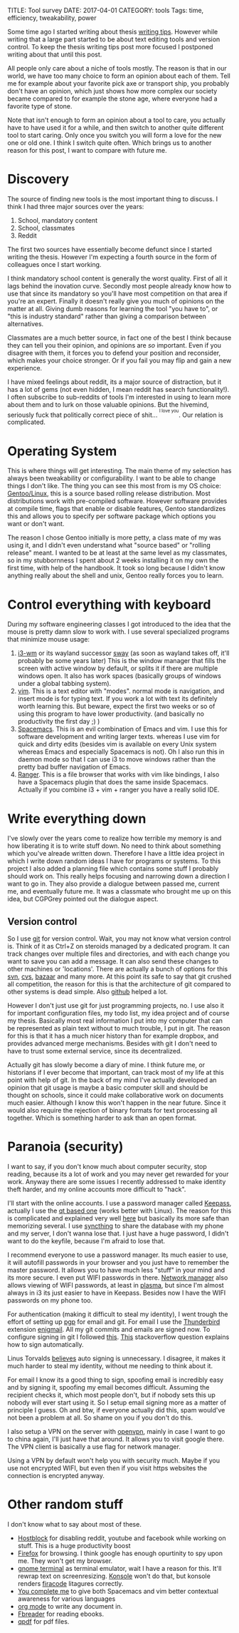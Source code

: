 TITLE: Tool survey
DATE: 2017-04-01
CATEGORY: tools
Tags: time, efficiency, tweakability, power

Some time ago I started writing about thesis [writing tips](thesis-writing-tips).
However while writing that a large part started to be about text editing tools
and version control.
To keep the thesis writing tips post more focused I postponed writing about
that until this post.

All people only care about a niche of tools mostly.
The reason is that in our world, we have too many choice to form an opinion about each
of them.
Tell me for example about your favorite pick axe or transport ship,
you probably don't have an opinion,
which just shows how more complex our society became compared to for example the
stone age,
where everyone had a favorite type of stone.

Note that isn't enough to form an opinion about a tool to care,
you actually have to have used it for a while,
and then switch to another quite different tool to start caring.
Only once you switch you will form a love for the new one or old one.
I think I switch quite often.
Which brings us to another reason for this post,
I want to compare with future me.

# Discovery
The source of finding new tools is the most important thing to discuss.
I think I had three major sources over the years:

1. School, mandatory content
2. School, classmates
3. Reddit

The first two sources have essentially become defunct since I started writing
the thesis. However I'm expecting a fourth source in the form of colleagues
once I start working.

I think mandatory school  content is generally the worst quality.
First of all it lags behind the inovation curve.
Secondly most people already know how to use that since its mandatory so you'll
have most competition on that area if you're an expert.
Finally it doesn't really give you much of opinions on the matter at all.
Giving dumb reasons for learning the tool "you have to",
or "this is industry standard" rather than giving a comparison between
alternatives.

Classmates are a much better source, in fact one of the best I think because
they can tell you their opinion, and opinions are *so* important.
Even if you disagree with them, it forces you to defend your position
and reconsider, which makes your choice stronger.
Or if you fail you may flip and gain a new experience.

I have mixed feelings about reddit, its a major source of distraction,
but it has a lot of gems (not even hidden, I mean reddit has search functionality!).
I often subscribe to sub-reddits of tools I'm interested in using to learn more
about them and to lurk on those valuable opinions.
But the hivemind, seriously fuck that politically correct piece of shit...
<sup><sup>I love you</sup></sup>.
Our relation is complicated.

# Operating System
This is where things will get interesting.
The main theme of my selection has always been tweakability or configurability.
I want to be able to change things I don't like.
The thing you can see this most from is my OS choice:
[Gentoo/Linux](https://gentoo.org/),
this is a source based rolling release distribution.
Most distributions work with pre-compiled software.
However software provides at compile time, flags that enable or disable
features,
Gentoo standardizes this and allows you to specify per software package
which options you want or don't want.

The reason I chose Gentoo initially is more petty, a class mate of my was using
it, and I didn't even understand what "source based" or "rolling release" meant.
I wanted to be at least at the same level as my classmates,
so in my stubbornness I spent about 2 weeks installing it on my own the first
time, with help of the handbook.
It took so long because I didn't know anything really about the shell and unix,
Gentoo really forces you to learn.

# Control everything with keyboard
During my software engineering classes I got introduced to the idea that the
mouse is pretty damn slow to work with.
I use several specialized programs that minimize mouse usage:

1. [i3-wm](https://i3wm.org/) or its wayland successor [sway](http://swaywm.org/)
   (as soon as wayland takes off, it'll probably be some years later)
   This is the window manager that fills the screen with active window by
   default, or splits it if there are multiple windows open.
   It also has work spaces (basically groups of windows under a global tabbing
   system).
2. [vim](http://www.vim.org/). This is a text editor with "modes".
   normal mode is navigation, and insert mode is for typing text.
   If you work a lot with text its definitely worth learning this.
   But beware, expect the first two weeks or so of using this program to
   have lower productivity. (and basically no productivity the first day ;) )
3. [Spacemacs](http://spacemacs.org/). This is an evil combination of Emacs and
   vim. I use this for software development and writing larger texts.
   whereas I use vim for quick and dirty edits (besides vim is available on
   every Unix system whereas Emacs and especially Spacemacs is not).
   Oh I also run this in daemon mode so that I can use i3 to move windows rather
   than the pretty bad buffer navigation of Emacs.
4. [Ranger](https://github.com/ranger/ranger). This is a file browser that works
    with vim like bindings, I also have a Spacemacs plugin that does the same
    inside Spacemacs.
    Actually if you combine i3 + vim + ranger you have a really solid IDE.

# Write everything down
I've slowly over the years come to realize how terrible my memory is and 
how liberating it is to write stuff down.
No need to think about something which you've alreade written down.
Therefore I have a little idea project in which I write down random ideas
I have for programs or systems.
To this project I also added a planning file which contains some stuff I
probably should work on.
This really helps focusing and narrowing down a direction I want to go in.
They also provide a dialogue between passed me, current me, and eventually
future me.
It was a classmate who brought me up on this idea, but CGPGrey pointed out
the dialogue aspect.

## Version control
So I use [git](https://git-scm.com/) for version control.
Wait, you may not know what version control is.
Think of it as Ctrl+Z on steroids managed by a dedicated program.
It can track changes over multiple files and directories, and with each
change you want to save you can add a message.
It can also send these changes to other machines or 'locations'.
There are actually a bunch of options for this
[svn](https://subversion.apache.org/),
[cvs](http://www.nongnu.org/cvs/),
[bazaar](http://bazaar.canonical.com/en/) and many more.
At this point its safe to say that git crushed all competition,
the reason for this is that the architecture of git compared to other systems
is dead simple.
Also [github](https://github.com/) helped a lot.

However I don't just use git for just  programming projects, no.
I use also it for important configuration files, my todo list, my idea project
and of course my thesis.
Basically most real information I put into my computer that can be represented
as plain text without to much trouble, I put in git.
The reason for this is that it has a much nicer history than for example dropbox,
and provides advanced merge mechanisms.
Besides with git I don't need to have to trust some external service,
since its decentralized.

Actually git has slowly become a diary of mine.
I think future me, or historians if I ever become that important,
can track most of my life at this point with help of git.
In the back of my mind I've actually developed an opinion that git usage
is maybe a basic computer skill and should be thought on schools,
since it could make collaborative work on documents much easier. 
Although I know this won't happen in the near future.
Since it would also require the rejection of binary formats for text processing
all together. Which is something harder to ask than an open format.

# Paranoia (security)
I want to say, if you don't know much about computer security, stop reading,
because its a lot of work and you may never get rewarded for your work.
Anyway there are some issues I recently addressed to make identity theft harder,
and my online accounts more difficult to "hack".

I'll start with the online accounts.
I use a password manager called [Keepass](http://keepass.info/),
actually I use the [qt based one](https://keepassxc.org)
(works better with Linux).
The reason for this is complicated and explained very well
[here](https://www.youtube.com/watch?v=3NjQ9b3pgIg)
but basically its more safe than memorizing several.
I use [syncthing](https://syncthing.net/) to share the database with my phone
and my server, I don't wanna lose that.
I just have a huge password, I didn't want to do the keyfile, because I'm afraid
to lose that.

I recommend everyone to use a password manager.
Its much easier to use,
it will autofill passwords in your browser and you just have to remember the
master password.
It allows you to have much less "stuff" in your mind and its more secure.
I even put WIFI passwords in there.
[Network manager](https://wiki.gnome.org/Projects/NetworkManager)
also allows viewing of WIFI passwords,
at least in [plasma](https://www.kde.org/plasma-desktop),
but since I'm almost always in i3 its just easier to have in Keepass.
Besides now I have the WIFI passwords on my phone too.

For authentication (making it difficult to steal my identity),
I went trough the effort of setting up
[pgp](https://www.gnupg.org/) for email and git.
For email I use the [Thunderbird](https://www.mozilla.org/en-US/thunderbird/)
extension
[enigmail](https://www.enigmail.net/index.php/en/).
All my git commits and emails are signed now.
To configure signing in git I followed
[this](https://git-scm.com/book/en/v2/Git-Tools-Signing-Your-Work).
[This](https://stackoverflow.com/questions/10161198/is-there-a-way-to-autosign-commits-in-git-with-a-gpg-key)
stackoverflow question explains how to sign automatically.

Linus Torvalds
[believes](http://git.661346.n2.nabble.com/GPG-signing-for-git-commit-td2582986.html)
auto signing is unnecessary.
I disagree, it makes it much harder to steal my identity,
without me needing to think about it.

For email I know its a good thing to sign,
spoofing email is incredibly easy and by signing it,
spoofing my email becomes difficult.
Assuming the recipient checks it, which most people don't,
but if nobody sets this up nobody will ever start using it.
So I setup email signing more as a matter of principle I guess.
Oh and btw, if everyone actually did this,
spam would've not been a problem at all.
So shame on you if you don't do this.

I also setup a VPN on the server with [openvpn](https://openvpn.net/),
mainly in case I want to go to china again,
I'll just have that around.
It allows you to visit google there.
The VPN client is basically a use flag for network manager.

Using a VPN by default won't help you with security much.
Maybe if you use not encrypted WIFI, but even then if you visit https websites
the connection is encrypted anyway.

# Other random stuff
I don't know what to say about most of these.

+ [Hostblock](https://github.com/cgag/hostblock)
  for disabling reddit, youtube and facebook while working on stuff.
  This is a huge productivity boost
+ [Firefox](https://www.mozilla.org/en-US/firefox/new/?scene=2) for browsing.
  I think google has enough opurtinity to spy upon me.
  They won't get my browser.
+ [gnome terminal](https://help.gnome.org/users/gnome-terminal/stable/)
  as terminal emulator, wait I have a reason for this.
  It'll rewrap text on screenresizing. [Konsole](https://konsole.kde.org/)
  won't do that, but konsole renders
  [firacode](https://github.com/tonsky/FiraCode) litagures correctly.
+ [You complete me](https://github.com/Valloric/YouCompleteMe) to give both
  Spacemacs and vim better contextual awareness for various languages
+ [org mode](http://orgmode.org/) to write any document in.
+ [Fbreader](https://fbreader.org/) for reading ebooks.
+ [qpdf](http://qpdf.sourceforge.net/) for pdf files.

